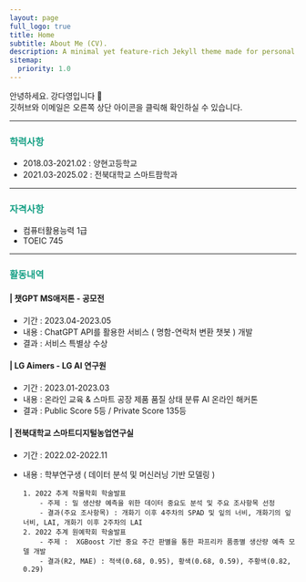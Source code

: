 ```yaml
---
layout: page
full_logo: true
title: Home
subtitle: About Me (CV).
description: A minimal yet feature-rich Jekyll theme made for personal websites and blogs.
sitemap:
  priority: 1.0
---
```


안녕하세요. 강다영입니다 👋<br/>
깃허브와 이메일은 오른쪽 상단 아이콘을 클릭해 확인하실 수 있습니다.

---

<h3 style="color:#16a085"><strong>학력사항</strong></h3>

  - 2018.03-2021.02 : 양현고등학교
 - 2021.03-2025.02 : 전북대학교 스마트팜학과

---

<h3 style="color:#16a085"><strong>자격사항</strong></h3>

- 컴퓨터활용능력 1급
- TOEIC 745

---

<h3 style="color:#16a085"><strong>활동내역</strong></h3>

#### | 챗GPT MS애저톤 - 공모전
  - 기간 : 2023.04-2023.05 
  - 내용 : ChatGPT API를 활용한 서비스 ( 명함-연락처 변환 챗봇 ) 개발 
  - 결과 : 서비스 특별상 수상 


#### | LG Aimers - LG AI 연구원
  - 기간 : 2023.01-2023.03 
  - 내용 : 온라인 교육 & 스마트 공장 제품 품질 상태 분류 AI 온라인 해커톤
  - 결과 : Public Score 5등 / Private Score 135등 

#### | 전북대학교 스마트디지털농업연구실
  - 기간 : 2022.02-2022.11
  - 내용 : 학부연구생 ( 데이터 분석 및 머신러닝 기반 모델링 )

    ``` 
    1. 2022 추계 작물학회 학술발표
        - 주제 : 밀 생산량 예측을 위한 데이터 중요도 분석 및 주요 조사항목 선정 
        - 결과(주요 조사항목) : 개화기 이후 4주차의 SPAD 및 잎의 너비, 개화기의 잎 너비, LAI, 개화기 이후 2주차의 LAI
    2. 2022 추계 원예학회 학술발표 
        - 주제 :  XGBoost 기반 중요 주간 판별을 통한 파프리카 품종별 생산량 예측 모델 개발 
        - 결과(R2, MAE) : 적색(0.68, 0.95), 황색(0.68, 0.59), 주황색(0.82, 0.29)   
    ```

<br>
<br>
<br>
<br>
<br>
<br>
<br>
